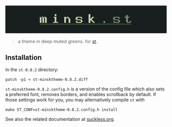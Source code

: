 ![minsk-st](../..//img/banner-st.png)

> a theme in deep muted greens. for [st](https://st.suckless.org).

## Installation

In the `st-0.8.2` directory: 

```
patch -p1 < st-minsktheme-0.8.2.diff
```

`st-minsktheme-0.8.2.config.h` is a version of the config file
which also sets a preferred font, removes borders, and enables scrollback by
default. If those settings work for you, you may alternatively compile `st` with

```
make ST_CONF=st-minsktheme-0.8.2.config.h install
```

See also the related documentation at [suckless.org](https://suckless.org/hacking).
